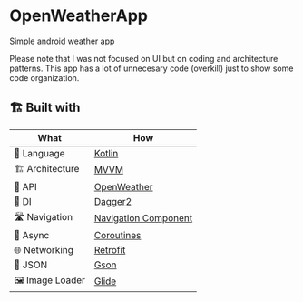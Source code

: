 # OpenWeatherApp
Simple android weather app 

Please note that I was not focused on UI but on coding and architecture patterns. This app has a lot of unnecesary code (overkill) just to show some code organization.

## 🏗️️ Built with

| What            | How                        |
|----------------    |------------------------------    |
| 📝  Language    | [Kotlin](https://kotlinlang.org/)                            |
| 🏗  Architecture    | [MVVM](https://en.wikipedia.org/wiki/Model%E2%80%93view%E2%80%93viewmodel)                            |
| 🧠  API    | [OpenWeather](https://openweathermap.org/current)                            |
| 💉  DI                | [Dagger2](https://github.com/google/dagger)                        |
| 🛣️  Navigation        | [Navigation Component](https://developer.android.com/guide/navigation)                        |
| 🌊  Async            | [Coroutines](https://kotlinlang.org/docs/coroutines-overview.html)                |
| 🌐  Networking        | [Retrofit](https://github.com/square/retrofit)                        |
| 📄  JSON            | [Gson](https://github.com/google/gson)                            |
| 🖼️  Image Loader            | [Glide](https://github.com/bumptech/glide)                            |
